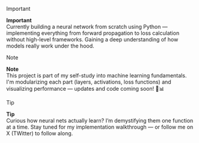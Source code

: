> [!IMPORTANT]
> **Important**  
> Currently building a neural network from scratch using Python — implementing everything from forward propagation to loss calculation without high-level frameworks. Gaining a deep understanding of how models really work under the hood.

> [!NOTE]
> **Note**  
> This project is part of my self-study into machine learning fundamentals. I'm modularizing each part (layers, activations, loss functions) and visualizing performance — updates and code coming soon! 🧠📊

> [!TIP]
> **Tip**  
> Curious how neural nets actually learn? I’m demystifying them one function at a time. Stay tuned for my implementation walkthrough — or follow me on X (TWitter) to follow along.
